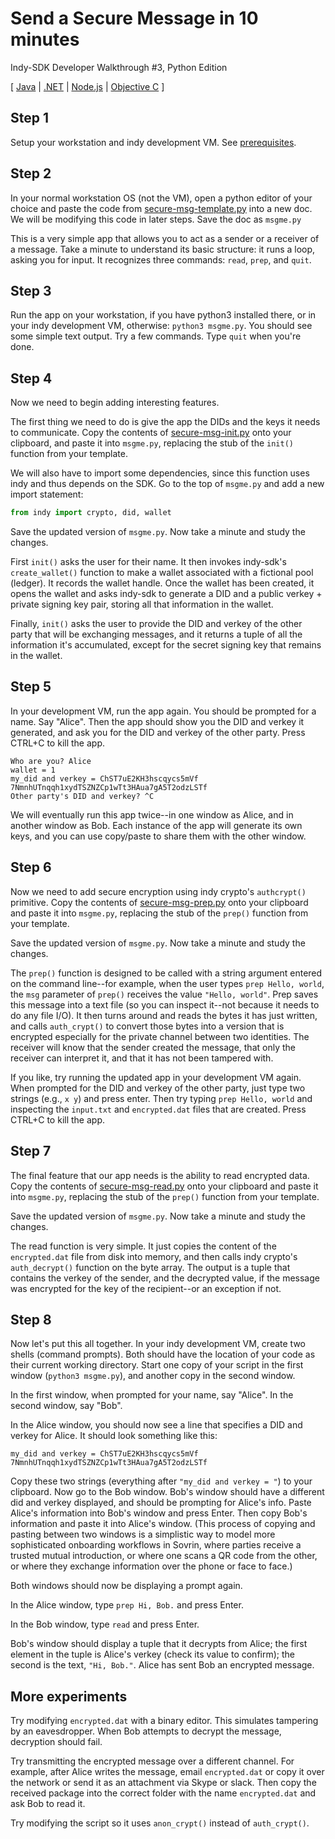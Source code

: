 # Send a Secure Message in 10 minutes
Indy-SDK Developer Walkthrough #3, Python Edition

[ [Java](../java/send-secure-msg.md) | [.NET](../dotnet/send-secure-msg.md) | [Node.js](../node/send-secure-msg.md) | [Objective C](../objectivec/send-secure-msg.md) ]


## Step 1

Setup your workstation and indy development VM. See [prerequisites](../prerequisites).

## Step 2

In your normal workstation OS (not the VM), open a python editor of your
choice and paste the code from [secure-msg-template.py](secure-msg-template.py)
into a new doc. We will be modifying this code in later steps. Save the
doc as `msgme.py`

This is a very simple app that allows you to act as a sender or a receiver
of a message. Take a minute to understand its basic structure: it runs a
loop, asking you for input. It recognizes three commands: `read`, `prep`,
and `quit`.

## Step 3

Run the app on your workstation, if you have python3 installed there, or
in your indy development VM, otherwise: `python3 msgme.py`. You should
see some simple text output. Try a few commands. Type `quit` when you're done.


## Step 4

Now we need to begin adding interesting features.

The first thing we need to do is give the app the DIDs and the keys it
needs to communicate. Copy the contents of [secure-msg-init.py](secure-msg-init.py)
onto your clipboard, and paste it into `msgme.py`, replacing the stub of
the `init()` function from your template.

We will also have to import some dependencies, since this function uses
indy and thus depends on the SDK. Go to the top of `msgme.py` and add
a new import statement:

  ```python
from indy import crypto, did, wallet
```

Save the updated version of `msgme.py`. Now take a minute and study the changes.

First `init()` asks the user for their name. It then invokes indy-sdk's
`create_wallet()` function to make a wallet associated with a fictional
pool (ledger). It records the wallet handle. Once the wallet has been
created, it opens the wallet and asks indy-sdk to generate a DID and a
public verkey + private signing key pair, storing all that information
in the wallet.

Finally, `init()` asks the user to provide the DID and verkey of the
other party that will be exchanging messages, and it returns a tuple of
all the information it's accumulated, except for the secret signing key
that remains in the wallet.

## Step 5

In your development VM, run the app again. You should be prompted for
a name. Say "Alice". Then the app should show you the DID and verkey it
generated, and ask you for the DID and verkey of the other party. Press
CTRL+C to kill the app.

```vagrant@development:/src/indy-sdk/samples/python/src$ python3 msgme1.py
Who are you? Alice
wallet = 1
my_did and verkey = ChST7uE2KH3hscqycs5mVf 7NmnhUTnqqh1xydTSZNZCp1wTt3HAua7gA5T2odzLSTf
Other party's DID and verkey? ^C
```

We will eventually run this app twice--in one window as Alice, and in another
window as Bob. Each instance of the app will generate its own keys, and
you can use copy/paste to share them with the other window.

## Step 6

Now we need to add secure encryption using indy crypto's `authcrypt()`
primitive. Copy the contents of [secure-msg-prep.py](secure-msg-prep.py)
onto your clipboard and paste it into `msgme.py`, replacing the stub of
the `prep()` function from your template.

Save the updated version of `msgme.py`. Now take a minute and study the changes.

The `prep()` function is designed to be called with a string argument entered
on the command line--for example, when the user types `prep Hello, world`, the
`msg` parameter of `prep()` receives the value `"Hello, world"`. Prep saves
this message into a text file (so you can inspect it--not because it needs
to do any file I/O). It then turns around and reads the bytes it
has just written, and calls `auth_crypt()` to convert those bytes into a
version that is encrypted especially for the private channel between two
identities. The receiver will know that the sender created the message, that
only the receiver can interpret it, and that it has not been tampered with.

If you like, try running the updated app in your development VM again. When
prompted for the DID and verkey of the other party, just type two strings (e.g., `x y`)
and press enter. Then try typing `prep Hello, world` and inspecting the
`input.txt` and `encrypted.dat` files that are created. Press CTRL+C to
kill the app.

## Step 7

The final feature that our app needs is the ability to read encrypted data.
Copy the contents of [secure-msg-read.py](secure-msg-read.py) onto your
clipboard and paste it into `msgme.py`, replacing the stub of the `prep()`
function from your template.

Save the updated version of `msgme.py`. Now take a minute and study the
changes.

The read function is very simple. It just copies the content of the
`encrypted.dat` file from disk into memory, and then calls indy crypto's
`auth_decrypt()` function on the byte array. The output is a tuple that
contains the verkey of the sender, and the decrypted value, if the
message was encrypted for the key of the recipient--or an exception if
not.

## Step 8

Now let's put this all together. In your indy development VM, create two
shells (command prompts). Both should have the location of your code as
their current working directory. Start one copy of your script in the first
window (`python3 msgme.py`), and another copy in the second window.

In the first window, when prompted for your name, say "Alice".  In the
second window, say "Bob".

In the Alice window, you should now see a line that specifies a DID and
verkey for Alice. It should look something like this:

```
my_did and verkey = ChST7uE2KH3hscqycs5mVf 7NmnhUTnqqh1xydTSZNZCp1wTt3HAua7gA5T2odzLSTf
```

Copy these two strings (everything after `"my_did and verkey = "`) to your
clipboard. Now go to the Bob window. Bob's window should have a different
did and verkey displayed, and should be prompting for Alice's info.
Paste Alice's information into Bob's window and press Enter. Then copy
Bob's information and paste it into Alice's window. (This process of copying
and pasting between two windows is a simplistic way to model more sophisticated
onboarding workflows in Sovrin, where parties receive a trusted mutual
introduction, or where one scans a QR code from the other, or where they
exchange information over the phone or face to face.)

Both windows should now be displaying a prompt again.

In the Alice window, type `prep Hi, Bob.` and press Enter.

In the Bob window, type `read` and press Enter.

Bob's window should display a tuple that it decrypts from Alice; the first
element in the tuple is Alice's verkey (check its value to confirm); the
second is the text, `"Hi, Bob."`. Alice has sent Bob an encrypted message.

## More experiments

Try modifying `encrypted.dat` with a binary editor. This simulates tampering by
an eavesdropper. When Bob attempts to decrypt the message, decryption should
fail.

Try transmitting the encrypted message over a different channel. For example,
after Alice writes the message, email `encrypted.dat` or copy it over the network
or send it as an attachment via Skype or slack. Then copy the received package
into the correct folder with the name `encrypted.dat` and ask Bob to read it.

Try modifying the script so it uses `anon_crypt()` instead of `auth_crypt()`.
